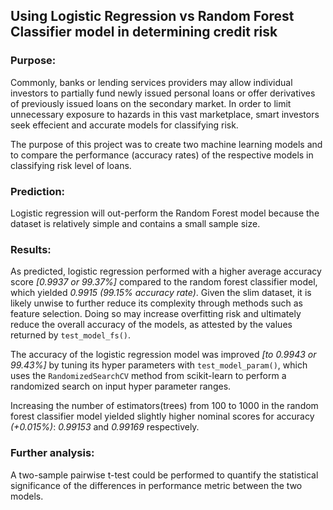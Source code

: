 ## Using Logistic Regression vs Random Forest Classifier model in determining credit risk

### Purpose:
Commonly, banks or lending services providers may allow individual investors to partially fund newly issued personal loans or offer derivatives of previously issued loans on the secondary market. In order to limit unnecessary exposure to hazards in this vast marketplace, smart investors seek effecient and accurate models for classifying risk. 

The purpose of this project was to create two machine learning models and to compare the performance (accuracy rates) of the respective models in classifying risk level of loans.

### Prediction: 
Logistic regression will out-perform the Random Forest model because the dataset is relatively simple and contains a small sample size. 


### Results:
 As predicted, logistic regression performed with a higher average accuracy score *[0.9937 or 99.37%]* compared to the random forest classifier model, which yielded *0.9915 (99.15% accuracy rate)*. 
 Given the slim dataset, it is likely unwise to further reduce its complexity through methods such as feature selection. Doing so may increase overfitting risk and ultimately reduce the overall accuracy of the models, as attested by the values returned by <code>test_model_fs()</code>.

 The accuracy of the logistic regression model was improved *[to 0.9943 or 99.43%]* by tuning its hyper parameters with <code>test_model_param()</code>, which uses the <code>RandomizedSearchCV</code> method from scikit-learn to perform a randomized search on input hyper parameter ranges.
 
Increasing the number of estimators(trees) from 100 to 1000 in the random forest classifier model yielded slightly higher nominal scores for accuracy *(+0.015%)*: *0.99153* and *0.99169* respectively. 

### Further analysis:
A two-sample pairwise t-test could be performed to quantify the statistical significance of the differences in performance metric between the two models.
